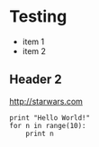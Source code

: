 # Testing
- item 1
- item 2

## Header 2
http://starwars.com

	print "Hello World!"
	for n in range(10):
		print n